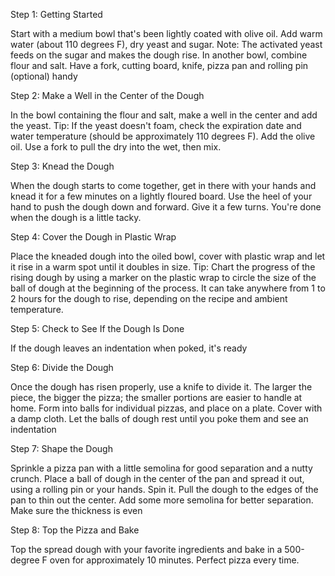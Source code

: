 Step 1: Getting Started

Start with a medium bowl that's been lightly coated with olive oil. Add warm water (about 110 degrees F), dry yeast and sugar. Note: The activated yeast feeds on the sugar and makes the dough rise. In another bowl, combine flour and salt. Have a fork, cutting board, knife, pizza pan and rolling pin (optional) handy



Step 2: Make a Well in the Center of the Dough

In the bowl containing the flour and salt, make a well in the center and add the yeast. Tip: If the yeast doesn't foam, check the expiration date and water temperature (should be approximately 110 degrees F). Add the olive oil. Use a fork to pull the dry into the wet, then mix.



Step 3: Knead the Dough

When the dough starts to come together, get in there with your hands and knead it for a few minutes on a lightly floured board. Use the heel of your hand to push the dough down and forward. Give it a few turns. You're done when the dough is a little tacky.



Step 4: Cover the Dough in Plastic Wrap

Place the kneaded dough into the oiled bowl, cover with plastic wrap and let it rise in a warm spot until it doubles in size. Tip: Chart the progress of the rising dough by using a marker on the plastic wrap to circle the size of the ball of dough at the beginning of the process. It can take anywhere from 1 to 2 hours for the dough to rise, depending on the recipe and ambient temperature.



Step 5: Check to See If the Dough Is Done

If the dough leaves an indentation when poked, it's ready



Step 6: Divide the Dough

Once the dough has risen properly, use a knife to divide it. The larger the piece, the bigger the pizza; the smaller portions are easier to handle at home. Form into balls for individual pizzas, and place on a plate. Cover with a damp cloth. Let the balls of dough rest until you poke them and see an indentation



Step 7: Shape the Dough

Sprinkle a pizza pan with a little semolina for good separation and a nutty crunch. Place a ball of dough in the center of the pan and spread it out, using a rolling pin or your hands. Spin it. Pull the dough to the edges of the pan to thin out the center. Add some more semolina for better separation. Make sure the thickness is even



Step 8: Top the Pizza and Bake

Top the spread dough with your favorite ingredients and bake in a 500-degree F oven for approximately 10 minutes. Perfect pizza every time.